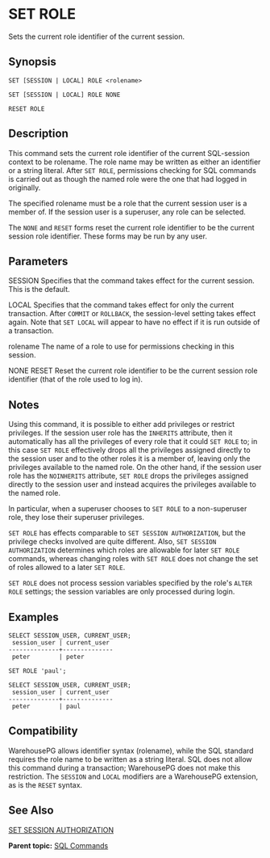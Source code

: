 # SET ROLE 

Sets the current role identifier of the current session.

## <a id="section2"></a>Synopsis 

``` {#sql_command_synopsis}
SET [SESSION | LOCAL] ROLE <rolename>

SET [SESSION | LOCAL] ROLE NONE

RESET ROLE
```

## <a id="section3"></a>Description 

This command sets the current role identifier of the current SQL-session context to be rolename. The role name may be written as either an identifier or a string literal. After `SET ROLE`, permissions checking for SQL commands is carried out as though the named role were the one that had logged in originally.

The specified rolename must be a role that the current session user is a member of. If the session user is a superuser, any role can be selected.

The `NONE` and `RESET` forms reset the current role identifier to be the current session role identifier. These forms may be run by any user.

## <a id="section4"></a>Parameters 

SESSION
Specifies that the command takes effect for the current session. This is the default.

LOCAL
Specifies that the command takes effect for only the current transaction. After `COMMIT` or `ROLLBACK`, the session-level setting takes effect again. Note that `SET LOCAL` will appear to have no effect if it is run outside of a transaction.

rolename
The name of a role to use for permissions checking in this session.

NONE
RESET
Reset the current role identifier to be the current session role identifier \(that of the role used to log in\).

## <a id="section5"></a>Notes 

Using this command, it is possible to either add privileges or restrict privileges. If the session user role has the `INHERITS` attribute, then it automatically has all the privileges of every role that it could `SET ROLE` to; in this case `SET ROLE` effectively drops all the privileges assigned directly to the session user and to the other roles it is a member of, leaving only the privileges available to the named role. On the other hand, if the session user role has the `NOINHERITS` attribute, `SET ROLE` drops the privileges assigned directly to the session user and instead acquires the privileges available to the named role.

In particular, when a superuser chooses to `SET ROLE` to a non-superuser role, they lose their superuser privileges.

`SET ROLE` has effects comparable to `SET SESSION AUTHORIZATION`, but the privilege checks involved are quite different. Also, `SET SESSION AUTHORIZATION` determines which roles are allowable for later `SET ROLE` commands, whereas changing roles with `SET ROLE` does not change the set of roles allowed to a later `SET ROLE`.

`SET ROLE` does not process session variables specified by the role's `ALTER ROLE` settings; the session variables are only processed during login.

## <a id="section6"></a>Examples 

```
SELECT SESSION_USER, CURRENT_USER;
 session_user | current_user 
--------------+--------------
 peter        | peter

SET ROLE 'paul';

SELECT SESSION_USER, CURRENT_USER;
 session_user | current_user 
--------------+--------------
 peter        | paul
```

## <a id="section7"></a>Compatibility 

WarehousePG allows identifier syntax \(rolename\), while the SQL standard requires the role name to be written as a string literal. SQL does not allow this command during a transaction; WarehousePG does not make this restriction. The `SESSION` and `LOCAL` modifiers are a WarehousePG extension, as is the `RESET` syntax.

## <a id="section8"></a>See Also 

[SET SESSION AUTHORIZATION](SET_SESSION_AUTHORIZATION.html)

**Parent topic:** [SQL Commands](../sql_commands/sql_ref.html)

